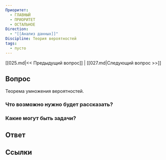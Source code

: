 ```yaml
---
Приоритет:
  - ГЛАВНЫЙ
  - ПРИОРИТЕТ
  - ОСТАЛЬНОЕ
Direction:
  - "[[Анализ данных]]" 
Discipline: Теория вероятностей 
tags:
  - пусто
---
```

[[025.md|<< Предыдущий вопрос]] | [[027.md|Следующий вопрос >>]]
## Вопрос

Теорема умножения вероятностей.

### Что возможно нужно будет рассказать?

### Какие могут быть задачи?

## Ответ

## Ссылки
